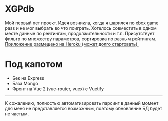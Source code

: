 # XGPdb
Мой первый пет проект. Идея возникла, когда я шарился по xbox game pass и не мог выбрать во что поиграть. Хотелось совместить в одном месте данные по рейтингам, продолжительности и т.п. Присутствует фильтр по множеству параметров, сортировка по разным рейтингам.<br />
[Приложение размещено на Heroku (может долго стартовать).](https://xgpdb.herokuapp.com/)
# Под капотом
- Бек на Express
- База Mongo
- Фронт на Vue 2 (vue-router, vuex) с Vuetify
____
К сожалению, полностью автоматизировать парсинг в данный момент для меня не представляется возможным, поэтому обновление БД будет не частым.
